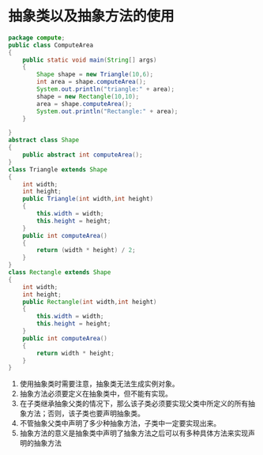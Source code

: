 # 抽象类以及抽象方法的使用
```java
package compute;
public class ComputeArea
{
	public static void main(String[] args)
	{
		Shape shape = new Triangle(10,6);
		int area = shape.computeArea();
		System.out.println("triangle:" + area);
		shape = new Rectangle(10,10);
		area = shape.computeArea();
		System.out.println("Rectangle:" + area);
	}

}
abstract class Shape
{
	public abstract int computeArea();
}
class Triangle extends Shape
{
	int width;
	int height;
	public Triangle(int width,int height)
	{
		this.width = width;
		this.height = height;
	}
	public int computeArea()
	{
		return (width * height) / 2;
	}
}
class Rectangle extends Shape
{
	int width;
	int height;
	public Rectangle(int width,int height)
	{
		this.width = width;
		this.height = height;
	}
	public int computeArea()
	{
		return width * height;
	}
}
```
1. 使用抽象类时需要注意，抽象类无法生成实例对象。
2. 抽象方法必须要定义在抽象类中，但不能有实现。
3. 在子类继承抽象父类的情况下，那么该子类必须要实现父类中所定义的所有抽象方法；否则，该子类也要声明抽象类。
4. 不管抽象父类中声明了多少种抽象方法，子类中一定要实现出来。
5. 抽象方法的意义是抽象类中声明了抽象方法之后可以有多种具体方法来实现声明的抽象方法
